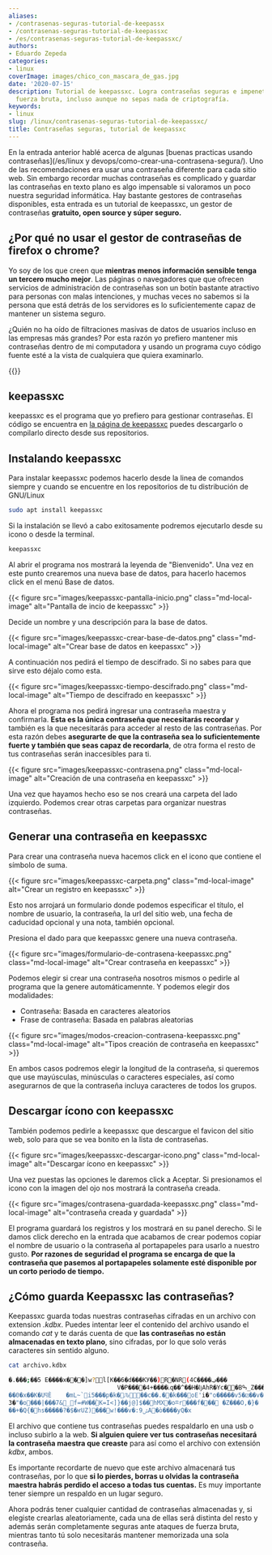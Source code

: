 ```yaml
---
aliases:
- /contrasenas-seguras-tutorial-de-keepassx
- /contrasenas-seguras-tutorial-de-keepassxc
- /es/contrasenas-seguras-tutorial-de-keepassxc/
authors:
- Eduardo Zepeda
categories:
- linux
coverImage: images/chico_con_mascara_de_gas.jpg
date: '2020-07-15'
description: Tutorial de keepassxc. Logra contraseñas seguras e impenetrables por
  fuerza bruta, incluso aunque no sepas nada de criptografía.
keywords:
- linux
slug: /linux/contrasenas-seguras-tutorial-de-keepassxc/
title: Contraseñas seguras, tutorial de keepassxc
---
```


En la entrada anterior hablé acerca de algunas [buenas practicas usando contraseñas](/es/linux y devops/como-crear-una-contrasena-segura/). Uno de las recomendaciones era usar una contraseña diferente para cada sitio web. Sin embargo recordar muchas contraseñas es complicado y guardar las contraseñas en texto plano es algo impensable si valoramos un poco nuestra seguridad informática. Hay bastante gestores de contraseñas disponibles, esta entrada es un tutorial de keepassxc, un gestor de contraseñas **gratuito, open source y súper seguro.**

## ¿Por qué no usar el gestor de contraseñas de firefox o chrome?

Yo soy de los que creen que **mientras menos información sensible tenga un tercero mucho mejor**. Las páginas o navegadores que que ofrecen servicios de administración de contraseñas son un botín bastante atractivo para personas con malas intenciones, y muchas veces no sabemos si la persona que está detrás de los servidores es lo suficientemente capaz de mantener un sistema seguro. 

¿Quién no ha oído de filtraciones masivas de datos de usuarios incluso en las empresas más grandes? Por esta razón yo prefiero mantener mis contraseñas dentro de mi computadora y usando un programa cuyo código fuente esté a la vista de cualquiera que quiera examinarlo.

{{<ad>}}

## keepassxc

keepassxc es el programa que yo prefiero para gestionar contraseñas. El código se encuentra en [la página de keepassxc](https://keepassxc.org/#?) puedes descargarlo o compilarlo directo desde sus repositorios.

## Instalando keepassxc

Para instalar keepassxc podemos hacerlo desde la linea de comandos siempre y cuando se encuentre en los repositorios de tu distribución de GNU/Linux

```bash
sudo apt install keepassxc
```

Si la instalación se llevó a cabo exitosamente podremos ejecutarlo desde su icono o desde la terminal.

```bash
keepassxc
```

Al abrir el programa nos mostrará la leyenda de "Bienvenido". Una vez en este punto crearemos una nueva base de datos, para hacerlo hacemos click en el menú Base de datos.

{{< figure src="images/keepassxc-pantalla-inicio.png" class="md-local-image" alt="Pantalla de incio de keepassxc" >}}

Decide un nombre y una descripción para la base de datos.

{{< figure src="images/keepassxc-crear-base-de-datos.png" class="md-local-image" alt="Crear base de datos en keepassxc" >}}

A continuación nos pedirá el tiempo de descifrado. Si no sabes para que sirve esto déjalo como esta.

{{< figure src="images/keepassxc-tiempo-descifrado.png" class="md-local-image" alt="Tiempo de descifrado en keepassxc" >}}

Ahora el programa nos pedirá ingresar una contraseña maestra y confirmarla. **Esta es la única contraseña que necesitarás recordar** y también es la que necesitarás para acceder al resto de las contraseñas. Por esta razón debes **asegurarte de que la contraseña sea lo suficientemente fuerte y también que seas capaz de recordarla**, de otra forma el resto de tus contraseñas serán inaccesibles para ti.

{{< figure src="images/keepassxc-contrasena.png" class="md-local-image" alt="Creación de una contraseña en keepassxc" >}}

Una vez que hayamos hecho eso se nos creará una carpeta del lado izquierdo. Podemos crear otras carpetas para organizar nuestras contraseñas.

## Generar una contraseña en keepassxc

Para crear una contraseña nueva hacemos click en el icono que contiene el símbolo de suma.

{{< figure src="images/keepassxc-carpeta.png" class="md-local-image" alt="Crear un registro en keepassxc" >}}

Esto nos arrojará un formulario donde podemos especificar el título, el nombre de usuario, la contraseña, la url del sitio web, una fecha de caducidad opcional y una nota, también opcional.

Presiona el dado para que keepassxc genere una nueva contraseña.

{{< figure src="images/formulario-de-contrasena-keepassxc.png" class="md-local-image" alt="Crear contraseña en keepassxc" >}}

Podemos elegir si crear una contraseña nosotros mismos o pedirle al programa que la genere automáticamennte. Y podemos elegir dos modalidades:

* Contraseña: Basada en caracteres aleatorios
* Frase de contraseña: Basada en palabras aleatorias

{{< figure src="images/modos-creacion-contrasena-keepassxc.png" class="md-local-image" alt="Tipos creación de contraseña en keepassxc" >}}

En ambos casos podremos elegir la longitud de la contraseña, si queremos que use mayúsculas, minúsculas o caracteres especiales, así como asegurarnos de que la contraseña incluya caracteres de todos los grupos. 

## Descargar ícono con keepassxc

También podemos pedirle a keepassxc que descargue el favicon del sitio web, solo para que se vea bonito en la lista de contraseñas.

{{< figure src="images/keepassxc-descargar-icono.png" class="md-local-image" alt="Descargar ícono en keepassxc" >}}

Una vez puestas las opciones le daremos click a Aceptar. Si presionamos el icono con la imagen del ojo nos mostrará la contraseña creada.

{{< figure src="images/contrasena-guardada-keepassxc.png" class="md-local-image" alt="contraseña creada y guardada" >}}

El programa guardará los registros y los mostrará en su panel derecho. Si le damos click derecho en la entrada que acabamos de crear podemos copiar el nombre de usuario o la contraseña al portapapeles para usarlo a nuestro gusto. **Por razones de seguridad el programa se encarga de que la contraseña que pasemos al portapapeles solamente esté disponible por un corto periodo de tiempo.**

## ¿Cómo guarda Keepassxc las contraseñas?

Keepassxc guarda todas nuestras contraseñas cifradas en un archivo con extension _.kdbx_. Puedes intentar leer el contenido del archivo usando el comando _cat_ y te darás cuenta de que **las contraseñas no están almacenadas en texto plano**, sino cifradas, por lo que solo verás caracteres sin sentido alguno.

```bash
cat archivo.kdbx

�.�ٞ��;��5 E����x���]w?l[K��6�d���KУ��)R�NR(4C����ݠ���
                              V�P����4+����ׁ˪q��^��H�ǉAhR�Yc��Bߒ_Z���<���C�[��W�]ސ�o�ӎ �*쑜�����i9.�e���}`�9	uܼJ+��v�~RLf����y�8�I(~E}�M��bÄ�h@'2��|#$�8�D%|�;~j:
��0�x��K�UϥÈ	�mL~`i5���p�k�᭾Ԉ��c��.�׏�k���oE'i�"o�����v5�⚂��v�p8"�n��[so�.�gȣև�H��V&�(g.���0���_w:�s�@�
3�"�o���|���7&_f=#W��ۡK=I<]}��j@]$��hMX�oʭr���f�׹��	�Z���O,�}�
��+�Q{�hs�����?�$�ҥUZ)���w!���v�:ݜ9A�ò����уQ�x
```

El archivo que contiene tus contraseñas puedes respaldarlo en una usb o incluso subirlo a la web. **Si alguien quiere ver tus contraseñas necesitará la contraseña maestra que creaste** para así como el archivo con extensión _kdbx_, ambos. 

Es importante recordarte de nuevo que este archivo almacenará tus contraseñas, por lo que **si lo pierdes, borras u olvidas la contraseña maestra habrás perdido el acceso a todas tus cuentas.** Es muy importante tener siempre un respaldo en un lugar seguro.

Ahora podrás tener cualquier cantidad de contraseñas almacenadas y, si elegiste crearlas aleatoriamente, cada una de ellas será distinta del resto y además serán completamente seguras ante ataques de fuerza bruta, mientras tanto tú solo necesitarás mantener memorizada una sola contraseña.